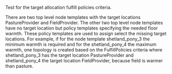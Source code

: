Test for the target allocation fulfill policies criteria.

There are two top level node templates with the target locations PastureProvider and FieldProvider.
The other two top level node templates have no target location but policy templates specifying the needed floor warmth.
These policy templates are used to assign select the missing target locations.
For example, if for the node template shetland_pony_3 the minimum warmth is required and for the shetland_pony_4 the maximum warmth, one topology is created based on the FulfillPolicies criteria where shetland_pony_3 has the target location PastureProvider and shetland_pony_4 the target location FieldProvider, because field is warmer than pasture.